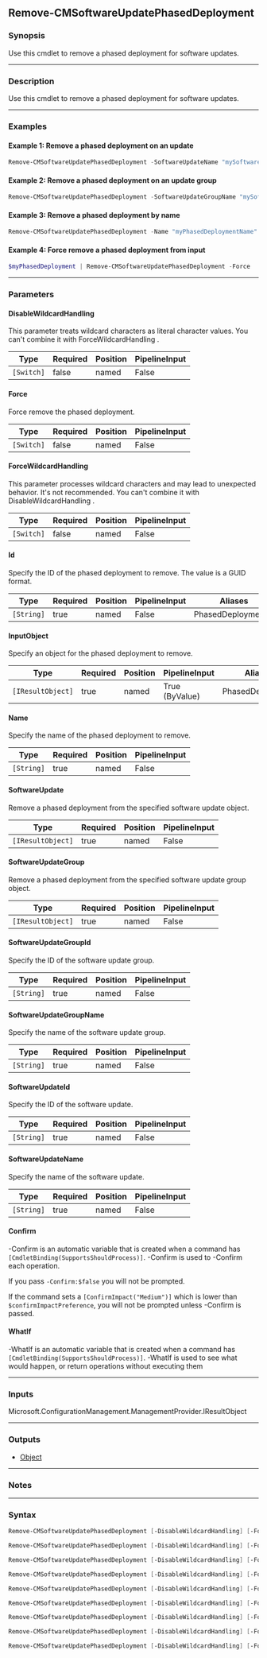 Remove-CMSoftwareUpdatePhasedDeployment
---------------------------------------




### Synopsis
Use this cmdlet to remove a phased deployment for software updates.



---


### Description

Use this cmdlet to remove a phased deployment for software updates.



---


### Examples
#### Example 1: Remove a phased deployment on an update
```PowerShell
Remove-CMSoftwareUpdatePhasedDeployment -SoftwareUpdateName "mySoftwareUpdateName"
```

#### Example 2: Remove a phased deployment on an update group
```PowerShell
Remove-CMSoftwareUpdatePhasedDeployment -SoftwareUpdateGroupName "mySoftwareUpdateGroupName"
```

#### Example 3: Remove a phased deployment by name
```PowerShell
Remove-CMSoftwareUpdatePhasedDeployment -Name "myPhasedDeploymentName"
```

#### Example 4: Force remove a phased deployment from input
```PowerShell
$myPhasedDeployment | Remove-CMSoftwareUpdatePhasedDeployment -Force
```



---


### Parameters
#### **DisableWildcardHandling**

This parameter treats wildcard characters as literal character values. You can't combine it with ForceWildcardHandling .






|Type      |Required|Position|PipelineInput|
|----------|--------|--------|-------------|
|`[Switch]`|false   |named   |False        |



#### **Force**

Force remove the phased deployment.






|Type      |Required|Position|PipelineInput|
|----------|--------|--------|-------------|
|`[Switch]`|false   |named   |False        |



#### **ForceWildcardHandling**

This parameter processes wildcard characters and may lead to unexpected behavior. It's not recommended. You can't combine it with DisableWildcardHandling .






|Type      |Required|Position|PipelineInput|
|----------|--------|--------|-------------|
|`[Switch]`|false   |named   |False        |



#### **Id**

Specify the ID of the phased deployment to remove. The value is a GUID format.






|Type      |Required|Position|PipelineInput|Aliases           |
|----------|--------|--------|-------------|------------------|
|`[String]`|true    |named   |False        |PhasedDeploymentId|



#### **InputObject**

Specify an object for the phased deployment to remove.






|Type             |Required|Position|PipelineInput |Aliases         |
|-----------------|--------|--------|--------------|----------------|
|`[IResultObject]`|true    |named   |True (ByValue)|PhasedDeployment|



#### **Name**

Specify the name of the phased deployment to remove.






|Type      |Required|Position|PipelineInput|
|----------|--------|--------|-------------|
|`[String]`|true    |named   |False        |



#### **SoftwareUpdate**

Remove a phased deployment from the specified software update object.






|Type             |Required|Position|PipelineInput|
|-----------------|--------|--------|-------------|
|`[IResultObject]`|true    |named   |False        |



#### **SoftwareUpdateGroup**

Remove a phased deployment from the specified software update group object.






|Type             |Required|Position|PipelineInput|
|-----------------|--------|--------|-------------|
|`[IResultObject]`|true    |named   |False        |



#### **SoftwareUpdateGroupId**

Specify the ID of the software update group.






|Type      |Required|Position|PipelineInput|
|----------|--------|--------|-------------|
|`[String]`|true    |named   |False        |



#### **SoftwareUpdateGroupName**

Specify the name of the software update group.






|Type      |Required|Position|PipelineInput|
|----------|--------|--------|-------------|
|`[String]`|true    |named   |False        |



#### **SoftwareUpdateId**

Specify the ID of the software update.






|Type      |Required|Position|PipelineInput|
|----------|--------|--------|-------------|
|`[String]`|true    |named   |False        |



#### **SoftwareUpdateName**

Specify the name of the software update.






|Type      |Required|Position|PipelineInput|
|----------|--------|--------|-------------|
|`[String]`|true    |named   |False        |



#### **Confirm**
-Confirm is an automatic variable that is created when a command has ```[CmdletBinding(SupportsShouldProcess)]```.
-Confirm is used to -Confirm each operation.

If you pass ```-Confirm:$false``` you will not be prompted.


If the command sets a ```[ConfirmImpact("Medium")]``` which is lower than ```$confirmImpactPreference```, you will not be prompted unless -Confirm is passed.

#### **WhatIf**
-WhatIf is an automatic variable that is created when a command has ```[CmdletBinding(SupportsShouldProcess)]```.
-WhatIf is used to see what would happen, or return operations without executing them


---


### Inputs
Microsoft.ConfigurationManagement.ManagementProvider.IResultObject





---


### Outputs
* [Object](https://learn.microsoft.com/en-us/dotnet/api/System.Object)






---


### Notes




---


### Syntax
```PowerShell
Remove-CMSoftwareUpdatePhasedDeployment [-DisableWildcardHandling] [-Force] [-ForceWildcardHandling] -Id <String> [-Confirm] [-WhatIf] [<CommonParameters>]
```
```PowerShell
Remove-CMSoftwareUpdatePhasedDeployment [-DisableWildcardHandling] [-Force] [-ForceWildcardHandling] -InputObject <IResultObject> [-Confirm] [-WhatIf] [<CommonParameters>]
```
```PowerShell
Remove-CMSoftwareUpdatePhasedDeployment [-DisableWildcardHandling] [-Force] [-ForceWildcardHandling] -Name <String> [-Confirm] [-WhatIf] [<CommonParameters>]
```
```PowerShell
Remove-CMSoftwareUpdatePhasedDeployment [-DisableWildcardHandling] [-Force] [-ForceWildcardHandling] -SoftwareUpdate <IResultObject> [-Confirm] [-WhatIf] [<CommonParameters>]
```
```PowerShell
Remove-CMSoftwareUpdatePhasedDeployment [-DisableWildcardHandling] [-Force] [-ForceWildcardHandling] -SoftwareUpdateGroup <IResultObject> [-Confirm] [-WhatIf] [<CommonParameters>]
```
```PowerShell
Remove-CMSoftwareUpdatePhasedDeployment [-DisableWildcardHandling] [-Force] [-ForceWildcardHandling] -SoftwareUpdateGroupId <String> [-Confirm] [-WhatIf] [<CommonParameters>]
```
```PowerShell
Remove-CMSoftwareUpdatePhasedDeployment [-DisableWildcardHandling] [-Force] [-ForceWildcardHandling] -SoftwareUpdateGroupName <String> [-Confirm] [-WhatIf] [<CommonParameters>]
```
```PowerShell
Remove-CMSoftwareUpdatePhasedDeployment [-DisableWildcardHandling] [-Force] [-ForceWildcardHandling] -SoftwareUpdateId <String> [-Confirm] [-WhatIf] [<CommonParameters>]
```
```PowerShell
Remove-CMSoftwareUpdatePhasedDeployment [-DisableWildcardHandling] [-Force] [-ForceWildcardHandling] -SoftwareUpdateName <String> [-Confirm] [-WhatIf] [<CommonParameters>]
```
